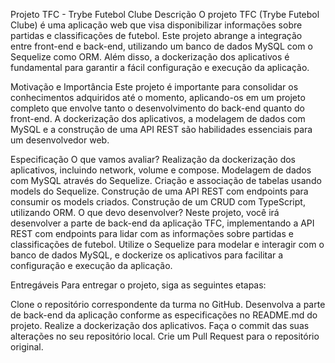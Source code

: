 Projeto TFC - Trybe Futebol Clube
Descrição
O projeto TFC (Trybe Futebol Clube) é uma aplicação web que visa disponibilizar informações sobre partidas e classificações de futebol. Este projeto abrange a integração entre front-end e back-end, utilizando um banco de dados MySQL com o Sequelize como ORM. Além disso, a dockerização dos aplicativos é fundamental para garantir a fácil configuração e execução da aplicação.

Motivação e Importância
Este projeto é importante para consolidar os conhecimentos adquiridos até o momento, aplicando-os em um projeto completo que envolve tanto o desenvolvimento do back-end quanto do front-end. A dockerização dos aplicativos, a modelagem de dados com MySQL e a construção de uma API REST são habilidades essenciais para um desenvolvedor web.

Especificação
O que vamos avaliar?
Realização da dockerização dos aplicativos, incluindo network, volume e compose.
Modelagem de dados com MySQL através do Sequelize.
Criação e associação de tabelas usando models do Sequelize.
Construção de uma API REST com endpoints para consumir os models criados.
Construção de um CRUD com TypeScript, utilizando ORM.
O que devo desenvolver?
Neste projeto, você irá desenvolver a parte de back-end da aplicação TFC, implementando a API REST com endpoints para lidar com as informações sobre partidas e classificações de futebol. Utilize o Sequelize para modelar e interagir com o banco de dados MySQL, e dockerize os aplicativos para facilitar a configuração e execução da aplicação.

Entregáveis
Para entregar o projeto, siga as seguintes etapas:

Clone o repositório correspondente da turma no GitHub.
Desenvolva a parte de back-end da aplicação conforme as especificações no README.md do projeto.
Realize a dockerização dos aplicativos.
Faça o commit das suas alterações no seu repositório local.
Crie um Pull Request para o repositório original.
